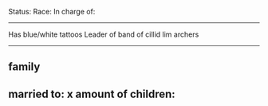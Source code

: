 Status: 
Race:
In charge of:

---

Has blue/white tattoos
Leader of band of cillid lim archers

---

## family

married to:
x amount of children:
- 